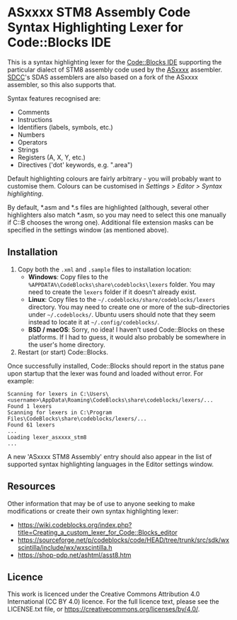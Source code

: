 # ASxxxx STM8 Assembly Code Syntax Highlighting Lexer for Code::Blocks IDE

This is a syntax highlighting lexer for the [Code::Blocks IDE](https://www.codeblocks.org/) supporting the particular dialect of STM8 assembly code used by the [ASxxxx](https://shop-pdp.net/ashtml/asxxxx.php) assembler. [SDCC](http://sdcc.sourceforge.net/)'s SDAS assemblers are also based on a fork of the ASxxxx assembler, so this also supports that.

Syntax features recognised are:

* Comments
* Instructions
* Identifiers (labels, symbols, etc.)
* Numbers
* Operators
* Strings
* Registers (A, X, Y, etc.)
* Directives ('dot' keywords, e.g. ".area")

Default highlighting colours are fairly arbitrary - you will probably want to customise them. Colours can be customised in *Settings > Editor > Syntax highlighting*.

By default, *.asm and *.s files are highlighted (although, several other highlighters also match *.asm, so you may need to select this one manually if C::B chooses the wrong one). Additional file extension masks can be specified in the settings window (as mentioned above).

## Installation

1. Copy both the `.xml` and `.sample` files to installation location:
   * **Windows**: Copy files to the `%APPDATA%\CodeBlocks\share\codeblocks\lexers` folder. You may need to create the `lexers` folder if it doesn't already exist.
   * **Linux**: Copy files to the `~/.codeblocks/share/codeblocks/lexers` directory. You may need to create one or more of the sub-directories under `~/.codeblocks/`. Ubuntu users should note that they seem instead to locate it at `~/.config/codeblocks/`.
   * **BSD / macOS**: Sorry, no idea! I haven't used Code::Blocks on these platforms. If I had to guess, it would also probably be somewhere in the user's home directory.
2. Restart (or start) Code::Blocks.

Once successfully installed, Code::Blocks should report in the status pane upon startup that the lexer was found and loaded without error. For example:

```
Scanning for lexers in C:\Users\<username>\AppData\Roaming\CodeBlocks\share\codeblocks/lexers/...
Found 1 lexers
Scanning for lexers in C:\Program Files\CodeBlocks\share\codeblocks/lexers/...
Found 61 lexers
...
Loading lexer_asxxxx_stm8
...
```

A new 'ASxxxx STM8 Assembly' entry should also appear in the list of supported syntax highlighting languages in the Editor settings window.

## Resources

Other information that may be of use to anyone seeking to make modifications or create their own syntax highlighting lexer:

* https://wiki.codeblocks.org/index.php?title=Creating_a_custom_lexer_for_Code::Blocks_editor
* https://sourceforge.net/p/codeblocks/code/HEAD/tree/trunk/src/sdk/wxscintilla/include/wx/wxscintilla.h
* https://shop-pdp.net/ashtml/asst8.htm

## Licence

This work is licenced under the Creative Commons Attribution 4.0 International (CC BY 4.0) licence.
For the full licence text, please see the LICENSE.txt file, or https://creativecommons.org/licenses/by/4.0/.